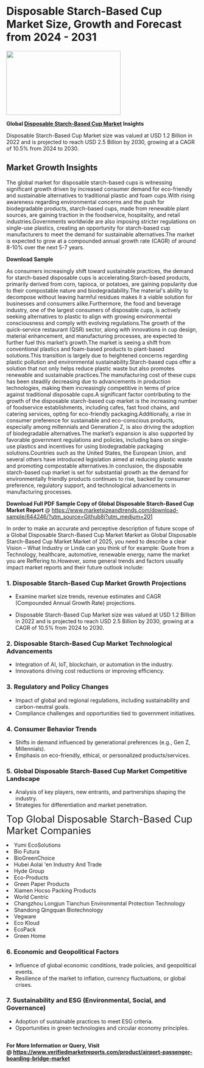 <H1>Disposable Starch-Based Cup Market Size, Growth and Forecast from 2024 - 2031</H1><img class="aligncenter size-medium wp-image-584254" src="https://thirdeyenews.in/wp-content/uploads/2024/09/Global-Market-Research-300x168.jpeg" alt="" width="300" height="168" /><p><strong>Global&nbsp;<a href="https://www.marketsizeandtrends.com/download-sample/644246/?utm_source=Github8j?utm_medium=201">Disposable Starch-Based Cup Market</a> Insights</strong></p><p>Disposable Starch-Based Cup Market size was valued at USD 1.2 Billion in 2022 and is projected to reach USD 2.5 Billion by 2030, growing at a CAGR of 10.5% from 2024 to 2030.</p><p><h2>Market Growth Insights</h2> <p>The global market for disposable starch-based cups is witnessing significant growth driven by increased consumer demand for eco-friendly and sustainable alternatives to traditional plastic and foam cups.With rising awareness regarding environmental concerns and the push for biodegradable products, starch-based cups, made from renewable plant sources, are gaining traction in the foodservice, hospitality, and retail industries.Governments worldwide are also imposing stricter regulations on single-use plastics, creating an opportunity for starch-based cup manufacturers to meet the demand for sustainable alternatives.The market is expected to grow at a compounded annual growth rate (CAGR) of around 8-10% over the next 5-7 years.</p> <p><strong>Download Sample</strong></p> <p>As consumers increasingly shift toward sustainable practices, the demand for starch-based disposable cups is accelerating.Starch-based products, primarily derived from corn, tapioca, or potatoes, are gaining popularity due to their compostable nature and biodegradability.The material's ability to decompose without leaving harmful residues makes it a viable solution for businesses and consumers alike.Furthermore, the food and beverage industry, one of the largest consumers of disposable cups, is actively seeking alternatives to plastic to align with growing environmental consciousness and comply with evolving regulations.The growth of the quick-service restaurant (QSR) sector, along with innovations in cup design, material enhancement, and manufacturing processes, are expected to further fuel this market’s growth.The market is seeing a shift from conventional plastics and foam-based products to plant-based solutions.This transition is largely due to heightened concerns regarding plastic pollution and environmental sustainability.Starch-based cups offer a solution that not only helps reduce plastic waste but also promotes renewable and sustainable practices.The manufacturing cost of these cups has been steadily decreasing due to advancements in production technologies, making them increasingly competitive in terms of price against traditional disposable cups.A significant factor contributing to the growth of the disposable starch-based cup market is the increasing number of foodservice establishments, including cafes, fast food chains, and catering services, opting for eco-friendly packaging.Additionally, a rise in consumer preference for sustainable and eco-conscious products, especially among millennials and Generation Z, is also driving the adoption of biodegradable alternatives.The market’s expansion is also supported by favorable government regulations and policies, including bans on single-use plastics and incentives for using biodegradable packaging solutions.Countries such as the United States, the European Union, and several others have introduced legislation aimed at reducing plastic waste and promoting compostable alternatives.In conclusion, the disposable starch-based cup market is set for substantial growth as the demand for environmentally friendly products continues to rise, backed by consumer preference, regulatory support, and technological advancements in manufacturing processes.<p><span class=""><strong>Download Full PDF Sample Copy of Global Disposable Starch-Based Cup Market Report</strong> @ <a href="https://www.marketsizeandtrends.com/download-sample/644246/?utm_source=Github8j?utm_medium=201" target="_blank">https://www.marketsizeandtrends.com/download-sample/644246/?utm_source=Github8j?utm_medium=201</a></span></p><p>In order to make an accurate and perceptive description of future scope of a Global&nbsp;Disposable Starch-Based Cup Market Market as Global&nbsp;Disposable Starch-Based Cup Market Market of 2025, you need to describe a clear Vision &ndash; What Industry or Linda can you think of for example: Quote from a Technology, healthcare, automotive, renewable energy, name the market you are Reffering to.However, some general trends and factors usually impact market reports and their future outlook include:</p><h3>1.&nbsp;<strong>Disposable Starch-Based Cup Market Growth Projections</strong></h3><ul><li>Examine market size trends, revenue estimates and CAGR (Compounded Annual Growth Rate) projections.</li><li><p>Disposable Starch-Based Cup Market size was valued at USD 1.2 Billion in 2022 and is projected to reach USD 2.5 Billion by 2030, growing at a CAGR of 10.5% from 2024 to 2030.</p></li></ul><h3>2.&nbsp;<strong>Disposable Starch-Based Cup Market Technological Advancements</strong></h3><ul><li>Integration of AI, IoT, blockchain, or automation in the industry.</li><li>Innovations driving cost reductions or improving efficiency.</li></ul><h3>3.&nbsp;<strong>Regulatory and Policy Changes</strong></h3><ul><li>Impact of global and regional regulations, including sustainability and carbon-neutral goals.</li><li>Compliance challenges and opportunities tied to government initiatives.</li></ul><h3>4.&nbsp;<strong>Consumer Behavior Trends</strong></h3><ul><li>Shifts in demand influenced by generational preferences (e.g., Gen Z, Millennials).</li><li>Emphasis on eco-friendly, ethical, or personalized products/services.</li></ul><h3>5.&nbsp;<strong>Global Disposable Starch-Based Cup Market Competitive Landscape</strong></h3><ul><li>Analysis of key players, new entrants, and partnerships shaping the industry.</li><li>Strategies for differentiation and market penetration.</li></ul><p data-pm-slice="1 1 []"><span style="color: inherit; font-family: inherit; font-size: 25px;">Top Global Disposable Starch-Based Cup Market Companies</span></p><div class="" data-test-id=""><p><li>Yumi EcoSolutions</li><li> Bio Futura</li><li> BioGreenChoice</li><li> Hubei Aolai 'en Industry And Trade</li><li> Hyde Group</li><li> Eco-Products</li><li> Green Paper Products</li><li> Xiamen Hocso Packing Products</li><li> World Centric</li><li> Changzhou Longjun Tianchun Environmental Protection Technology</li><li> Shandong Qingquan Biotechnology</li><li> Vegware</li><li> Eco Kloud</li><li> EcoPack</li><li> Green Home</li></p></div><h3>6.&nbsp;<strong>Economic and Geopolitical Factors</strong></h3><ul><li>Influence of global economic conditions, trade policies, and geopolitical events.</li><li>Resilience of the market to inflation, currency fluctuations, or global crises.</li></ul><h3>7.&nbsp;<strong>Sustainability and ESG (Environmental, Social, and Governance)</strong></h3><ul><li>Adoption of sustainable practices to meet ESG criteria.</li><li>Opportunities in green technologies and circular economy principles.</li></ul><h2><strong style="font-size: 14px;">For More Information or Query, Visit @&nbsp;</strong><a style="background-color: #ffffff; font-size: 14px;" href="https://www.marketsizeandtrends.com/report/disposable-starch-based-cup-market/" target="_blank">https://www.verifiedmarketreports.com/product/airport-passenger-boarding-bridge-market</a></h2>